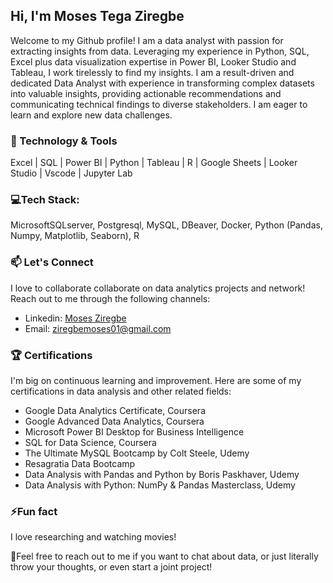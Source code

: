 ## Hi, I'm Moses Tega Ziregbe  

Welcome to my Github profile! I am a data analyst with passion for extracting insights from data. Leveraging my experience in Python, SQL, Excel plus data visualization expertise in Power BI, Looker Studio and Tableau, I work tirelessly to find my insights. I am a result-driven and dedicated Data Analyst with experience in transforming complex datasets into valuable insights, providing actionable recommendations and communicating technical findings to diverse stakeholders. I am eager to learn and explore new data challenges.

### 🧰 Technology & Tools
Excel | SQL | Power BI | Python | Tableau | R | Google Sheets | Looker Studio | Vscode | Jupyter Lab

### 💻Tech Stack:
MicrosoftSQLserver, Postgresql, MySQL, DBeaver, Docker, Python (Pandas, Numpy, Matplotlib, Seaborn), R

### 📫 Let's Connect
I love to collaborate collaborate on data analytics projects and network! Reach out to me through the following channels:
- Linkedin: [Moses Ziregbe](https://www.linkedin.com/in/moses-ziregbe/)
- Email: ziregbemoses01@gmail.com

### 🏆 Certifications
I'm big on continuous learning and improvement. Here are some of my certifications in data analysis and other related fields:

- Google Data Analytics Certificate, Coursera
- Google Advanced Data Analytics, Coursera
- Microsoft Power BI Desktop for Business Intelligence
- SQL for Data Science, Coursera
- The Ultimate MySQL Bootcamp by Colt Steele, Udemy
- Resagratia Data Bootcamp
- Data Analysis with Pandas and Python by Boris Paskhaver, Udemy
- Data Analysis with Python: NumPy & Pandas Masterclass, Udemy

### ⚡Fun fact
I love researching and watching movies!

🚀Feel free to reach out to me if you want to chat about data, or just literally throw your thoughts, or even start a joint project! 
<!---
mosesziregbe/mosesziregbe is a ✨ special ✨ repository because its `README.md` (this file) appears on your GitHub profile.
You can click the Preview link to take a look at your changes.
--->

